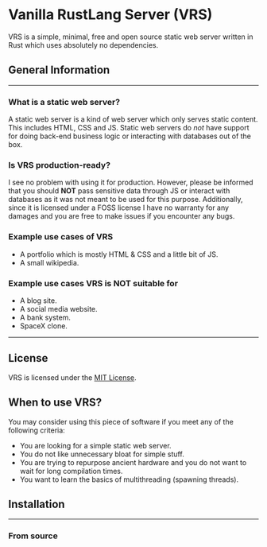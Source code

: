# Vanilla RustLang Server (VRS)

VRS is a simple, minimal, free and open source static web server written in Rust which uses absolutely no dependencies.

## General Information

---

### What is a static web server?

A static web server is a kind of web server which only serves static content. This includes HTML, CSS and JS. Static web servers do _not_ have support for doing back-end business logic or interacting with databases out of the box.

### Is VRS production-ready?

I see no problem with using it for production. However, please be informed that you should **NOT** pass sensitive data through JS or interact with databases as it was not meant to be used for this purpose. Additionally, since it is licensed under a FOSS license I have no warranty for any damages and you are free to make issues if you encounter any bugs.

### Example use cases of VRS

- A portfolio which is mostly HTML & CSS and a little bit of JS.
- A small wikipedia.

### Example use cases VRS is NOT suitable for

- A blog site.
- A social media website.
- A bank system.
- SpaceX clone.

---

## License

VRS is licensed under the [MIT License](https://mit-license.org/).

## When to use VRS?

You may consider using this piece of software if you meet any of the following criteria:

- You are looking for a simple static web server.
- You do not like unnecessary bloat for simple stuff.
- You are trying to repurpose ancient hardware and you do not want to wait for long compilation times.
- You want to learn the basics of multithreading (spawning threads).

## Installation

---

### From source

